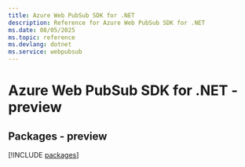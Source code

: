 ```yaml
---
title: Azure Web PubSub SDK for .NET
description: Reference for Azure Web PubSub SDK for .NET
ms.date: 08/05/2025
ms.topic: reference
ms.devlang: dotnet
ms.service: webpubsub
---
```

# Azure Web PubSub SDK for .NET - preview
## Packages - preview
[!INCLUDE [packages](web-pubsub-index.md)]